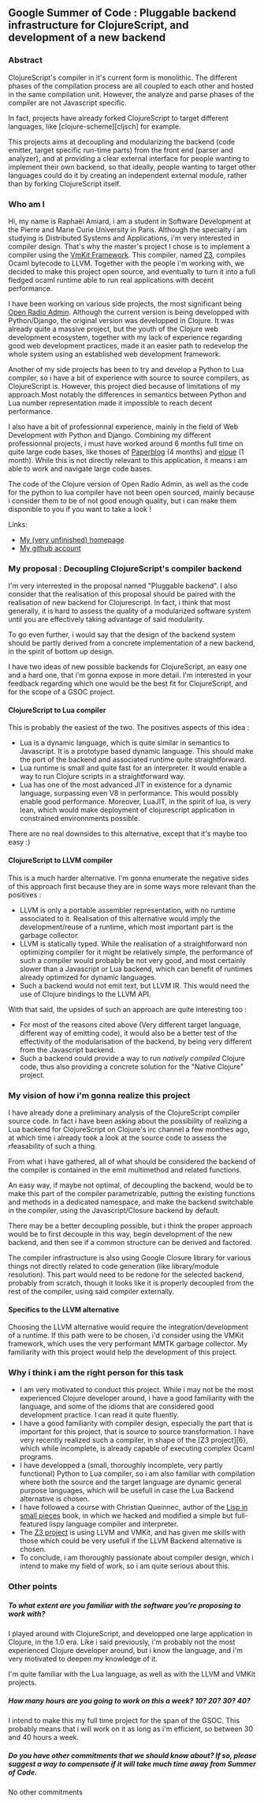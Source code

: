 Google Summer of Code : Pluggable backend infrastructure for ClojureScript, and development of a new backend
---------------------------------------------------------------------------------------------

### Abstract

ClojureScript's compiler in it's current form is monolithic. The different phases of the compilation process are all coupled to each other and hosted in the same compilation unit. However, the analyze and parse phases of the compiler are not Javascript specific.

In fact, projects have already forked ClojureScript to target different languages, like [clojure-scheme][cljsch] for example.

This projects aims at decoupling and modularizing the backend (code emitter, target specific run-time parts) from the front end (parser and analyzer), and at providing a clear external interface for people wanting to implement their own backend, so that ideally, people wanting to target other languages could do it by creating an independent external module, rather than by forking ClojureScript itself.

### Who am I

Hi, my name is Raphaël Amiard, i am a student in Software Development at the Pierre and Marie Curie University in Paris. Although the specialty i am studying is Distributed Systems and Applications, i'm very interested in compiler design. That's why the master's project I chose is to implement a compiler using the [VmKit Framework][1]. This compiler, named [Z3][6], compiles Ocaml bytecode to LLVM. Together with the people i'm working with, we decided to make this project open source, and eventually to turn it into a full fledged ocaml runtime able to run real applications with decent performance.

I have been working on various side projects, the most significant being [Open Radio Admin][2]. Although the current version is being developped with Python/Django, the original version was developped in Clojure. It was already quite a massive project, but the youth of the Clojure web development ecosystem, together with my lack of experience regarding good web development practices, made it an easier path to redevelop the whole system using an established web development framework.

Another of my side projects has been to try and develop a Python to Lua compiler, so i have a bit of experience with source to source compilers, as ClojureScript is. However, this project died because of limitations of my approach.Most notably the differences in semantics between Python and Lua number representation made it impossible to reach decent performance.

I also have a bit of professionnal experience, mainly in the field of Web Development with Python and Django. Combining my different professionnal projects, i must have worked around 6 months full time on quite large code bases, like thoses of [Paperblog][7] (4 months) and [eloue][8] (1 month). While this is not directly relevant to this application, it means i am able to work and navigate large code bases.

The code of the Clojure version of Open Radio Admin, as well as the code for the python to lua compiler have not been open sourced, mainly because i consider them to be of not good enough quality, but i can make them disponible to you if you want to take a look !

Links:

- [My (very unfinished) homepage][3]
- [My github account][4]

### My proposal : Decoupling ClojureScript's compiler backend

I'm very interrested in the proposal named "Pluggable backend". I also consider that the realisation of this proposal should be paired with the realisation of new backend for Clojurescript. In fact, i think that most generally, it is hard to assess the quality of a modularized software system until you are effectively taking advantage of said modularity.

To go even further, i would say that the design of the backend system should be partly derived from a concrete implementation of a new backend, in the spirit of bottom up design.

I have two ideas of new possible backends for ClojureScript, an easy one and a hard one, that i'm gonna expose in more detail. I'm interested in your feedback regarding which one would be the best fit for ClojureScript, and for the scope of a GSOC project.

#### ClojureScript to Lua compiler

This is probably the easiest of the two. The positives aspects of this idea :

- Lua is a dynamic language, which is quite similar in semantics to Javascript. It is a prototype based dynamic language. This should make the port of the backend and associated runtime quite straightforward.
- Lua runtime is small and quite fast for an interpreter. It would enable a way to run Clojure scripts in a straightforward way.
- Lua has one of the most advanced JIT in existence for a dynamic language, surpassing even V8 in performance. This would possibly enable good performance. Moreover, LuaJIT, in the spirit of lua, is very lean, which would make deployment of clojurescript application in constrained environnments possible.

There are no real downsides to this alternative, except that it's maybe too easy :)

#### ClojureScript to LLVM compiler

This is a much harder alternative. I'm gonna enumerate the negative sides of this approach first because they are in some ways more relevant than the positives :

- LLVM is only a portable assembler representation, with no runtime associated to it. Realisation of this alternative would imply the development/reuse of a runtime, which most important part is the garbage collector.
- LLVM is statically typed. While the realisation of a straightforward non optimizing compiler for it might be relatively simple, the performance of such a compiler would probably be not very good, and most certainly slower than a Javascript or Lua backend, which can benefit of runtimes already optimized for dynamic languages.
- Such a backend would not emit text, but LLVM IR. This would need the use of Clojure bindings to the LLVM API.

With that said, the upsides of such an approach are quite interesting too :

- For most of the reasons cited above (Very different target language, different way of emitting code), it would also be a better test of the effectivity of the modularisation of the backend, by being very different from the Javascript backend.
- Such a backend could provide a way to run *natively compiled* Clojure code, thus also providing a concrete solution for the "Native Clojure" project.

### My vision of how i'm gonna realize this project

I have already done a preliminary analysis of the ClojureScript compiler source code. In fact i have been asking about the possibility of realizing a Lua backend for ClojureScript on Clojure's irc channel a few monthes ago, at which time i already took a look at the source code to assess the rfeasability of such a thing.

From what i have gathered, all of what should be considered the backend of the compiler is contained in the emit multimethod and related functions.

An easy way, if maybe not optimal, of decoupling the backend, would be to make this part of the compiler parametrizable, putting the existing functions and methods in a dedicated namespace, and make the backend switchable in the compiler, using the Javascript/Closure backend by default.

There may be a better decoupling possible, but i think the proper approach would be to first decouple in this way, begin development of the new backend, and then see if a common structure can be derived and factored.

The compiler infrastructure is also using Google Closure library for various things not directly related to code generation (like library/module resolution). This part would need to be redone for the selected backend, probably from scratch, though it looks like it is properly decoupled from the rest of the compiler, using said compiler externally.

#### Specifics to the LLVM alternative

Choosing the LLVM alternative would require the integration/development of a runtime. If this path were to be chosen, i'd consider using the VMKit framework, which uses the very performant MMTK garbage collector. My familiarity with this project would help the development of this project.

### Why i think i am the right person for this task

- I am very motivated to conduct this project. While i may not be the most experienced Clojure developer around, i have a good familiarity with the language, and some of the idioms that are considered good development practice. I can read it quite fluently.
- I have a good familiarity with compiler design, especially the part that is important for this project, that is source to source transformation. I have very recently realized such a compiler, in shape of the [Z3 project][6}, which while incomplete, is already capable of executing complex Ocaml programs.
- I have developped a (small, thoroughly incomplete, very partly functional) Python to Lua compiler, so i am also familiar with compilation where both the source and the target language are dynamic general purpose languages, which will be usefull in case the Lua Backend alternative is chosen.
- I have followed a course with Christian Queinnec, author of the [Lisp in small pieces][5] book, in which we hacked and modified a simple but full-featured lispy language compiler and interpreter. 
- The [Z3 project][6] is using LLVM and VMKit, and has given me skills with those which could be very usefull if the LLVM Backend alternative is chosen.
- To conclude, i am thoroughly passionate about compiler design, which i intend to make my field of work, so i am quite serious about this.

### Other points

##### To what extent are you familiar with the software you're proposing to work with?

I played around with ClojureScript, and developped one large application in Clojure, in the 1.0 era. Like i said previously, i'm probably not the most experienced Clojure developer around, but i know the language, and i'm very motivated to deepen my knowledge of it.

I'm quite familiar with the Lua language, as well as with the LLVM and VMKit projects.

##### How many hours are you going to work on this a week? 10? 20? 30? 40?

I intend to make this my full time project for the span of the GSOC. This probably means that i will work on it as long as i'm efficient, so between 30 and 40 hours a week.

##### Do you have other commitments that we should know about? If so, please suggest a way to compensate if it will take much time away from Summer of Code.

No other commitments

[1]: http://vmkit.llvm.org/
[2]: http://www.github.com/raph-amiard/OpenRadioAdmin/
[3]: http://link_to_my_page/
[4]: http://www.github.com/raph-amiard/
[5]: http://pagesperso-systeme.lip6.fr/Christian.Queinnec/WWW/LiSP.html
[6]: http://www.github.com/raph-amiard/Z3/
[7]: http://www.paperblog.com/
[8]: http://www.e-loue.com/
[cljsc]: https://github.com/takeoutweight/clojure-scheme
